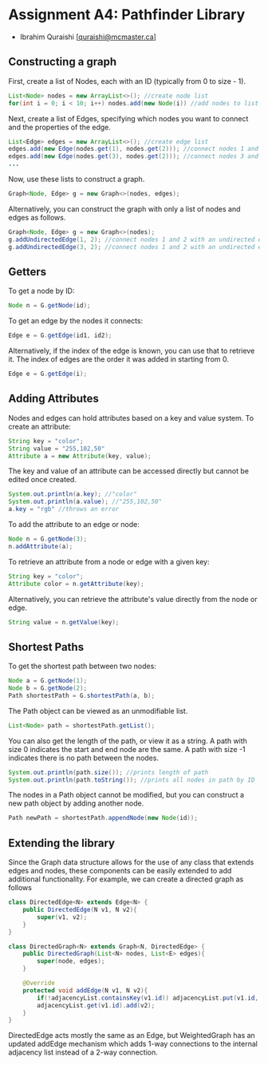 # Assignment A4: Pathfinder Library

- Ibrahim Quraishi [quraishi@mcmaster.ca]

## Constructing a graph

First, create a list of Nodes, each with an ID (typically from 0 to size - 1).

```java
List<Node> nodes = new ArrayList<>(); //create node list
for(int i = 0; i < 10; i++) nodes.add(new Node(i)) //add nodes to list
```

Next, create a list of Edges, specifying which nodes you want to connect and the properties of the edge.

```java
List<Edge> edges = new ArrayList<>(); //create edge list
edges.add(new Edge(nodes.get(1), nodes.get(2))); //connect nodes 1 and 2 with an edge
edges.add(new Edge(nodes.get(3), nodes.get(2))); //connect nodes 3 and 2 with an edge
...
```

Now, use these lists to construct a graph.

```java
Graph<Node, Edge> g = new Graph<>(nodes, edges);
```

Alternatively, you can construct the graph with only a list of nodes and edges as follows.

```java
Graph<Node, Edge> g = new Graph<>(nodes);
g.addUndirectedEdge(1, 2); //connect nodes 1 and 2 with an undirected edge
g.addUndirectedEdge(3, 2); //connect nodes 1 and 2 with an undirected edge
```

## Getters

To get a node by ID:

```java
Node n = G.getNode(id);
```

To get an edge by the nodes it connects:

```java
Edge e = G.getEdge(id1, id2);
```

Alternatively, if the index of the edge is known, you can use that to retrieve it. The index of edges are the order it was added in starting from 0.

```java
Edge e = G.getEdge(i);
```

## Adding Attributes

Nodes and edges can hold attributes based on a key and value system. To create an attribute:

```java
String key = "color";
String value = "255,102,50"
Attribute a = new Attribute(key, value);
```

The key and value of an attribute can be accessed directly but cannot be edited once created.

```java
System.out.println(a.key); //"color"
System.out.println(a.value); //"255,102,50"
a.key = "rgb" //throws an error
```

To add the attribute to an edge or node:

```java
Node n = G.getNode(3);
n.addAttribute(a);
```

To retrieve an attribute from a node or edge with a given key:

```java
String key = "color";
Attribute color = n.getAttribute(key);
```

Alternatively, you can retrieve the attribute's value directly from the node or edge.

```java
String value = n.getValue(key);
```

## Shortest Paths

To get the shortest path between two nodes:

```java
Node a = G.getNode(1); 
Node b = G.getNode(2);
Path shortestPath = G.shortestPath(a, b);
```

The Path object can be viewed as an unmodifiable list.

```java
List<Node> path = shortestPath.getList();
```

You can also get the length of the path, or view it as a string. 
A path with size 0 indicates the start and end node are the same. A path with size -1 indicates there is no path between the nodes.

```java
System.out.println(path.size()); //prints length of path
System.out.println(path.toString()); //prints all nodes in path by ID
```


The nodes in a Path object cannot be modified, but you can construct a new path object by adding another node.

```java
Path newPath = shortestPath.appendNode(new Node(id));
```


## Extending the library

Since the Graph data structure allows for the use of any class that extends edges and nodes, these components can be easily extended to add additional functionality. For example, we can create a directed graph as follows

```java
class DirectedEdge<N> extends Edge<N> {
    public DirectedEdge(N v1, N v2){
        super(v1, v2);
    }   
}

class DirectedGraph<N> extends Graph<N, DirectedEdge> {
    public DirectedGraph(List<N> nodes, List<E> edges){
        super(node, edges);
    }

    @Override
    protected void addEdge(N v1, N v2){
        if(!adjacencyList.containsKey(v1.id)) adjacencyList.put(v1.id, new HashSet<>());
        adjacencyList.get(v1.id).add(v2);
    }
}
```

DirectedEdge acts mostly the same as an Edge, but WeightedGraph has an updated addEdge mechanism which adds 1-way connections to the internal adjacency list instead of a 2-way connection.
